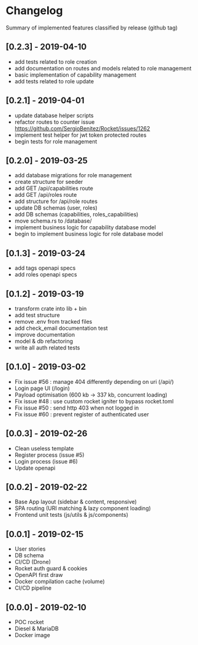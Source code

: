 # Changelog

Summary of implemented features classified by release (github tag)

## [0.2.3] - 2019-04-10

- add tests related to role creation
- add documentation on routes and models related to role management
- basic implementation of capability management
- add tests related to role update

## [0.2.1] - 2019-04-01

- update database helper scripts
- refactor routes to counter issue <https://github.com/SergioBenitez/Rocket/issues/1262>
- implement test helper for jwt token protected routes
- begin tests for role management

## [0.2.0] - 2019-03-25

- add database migrations for role management
- create structure for seeder
- add GET /api/capabilities route
- add GET /api/roles route
- add structure for /api/role routes
- update DB schemas (user, roles)
- add DB schemas (capabilities, roles_capabilities)
- move schema.rs to /database/
- implement business logic for capability database model
- begin to implement business logic for role database model

## [0.1.3] - 2019-03-24

- add tags openapi specs
- add roles openapi specs

## [0.1.2] - 2019-03-19

- transform crate into lib + bin
- add test structure
- remove .env from tracked files
- add check_email documentation test
- improve documentation
- model & db refactoring
- write all auth related tests

## [0.1.0] - 2019-03-02

- Fix issue #56 : manage 404 differently depending on uri (/api/)
- Login page UI (/login)
- Payload optimisation (600 kb -> 337 kb, concurrent loading)
- Fix issue #48 : use custom rocket igniter to bypass rocket.toml
- Fix issue #50 : send http 403 when not logged in
- Fix issue #60 : prevent register of authenticated user

## [0.0.3] - 2019-02-26

- Clean useless template
- Register process (issue #5)
- Login process (issue #6)
- Update openapi

## [0.0.2] - 2019-02-22

- Base App layout (sidebar & content, responsive)
- SPA routing (URI matching & lazy component loading)
- Frontend unit tests (js/utils & js/components)

## [0.0.1] - 2019-02-15

- User stories
- DB schema
- CI/CD (Drone)
- Rocket auth guard & cookies
- OpenAPI first draw
- Docker compilation cache (volume)
- CI/CD pipeline

## [0.0.0] - 2019-02-10

- POC rocket
- Diesel & MariaDB
- Docker image
